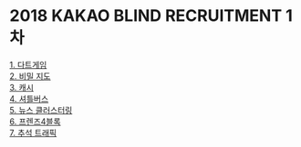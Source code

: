 # 2018 KAKAO BLIND RECRUITMENT 1차

[1. 다트게임](https://school.programmers.co.kr/learn/courses/30/lessons/17682)\
[2. 비밀 지도](https://school.programmers.co.kr/learn/courses/30/lessons/17681)\
[3. 캐시](https://school.programmers.co.kr/learn/courses/30/lessons/17680)\
[4. 셔틀버스](https://school.programmers.co.kr/learn/courses/30/lessons/17678)\
[5. 뉴스 클러스터링](https://school.programmers.co.kr/learn/courses/30/lessons/17677)\
[6. 프렌즈4블록](https://school.programmers.co.kr/learn/courses/30/lessons/17679)\
[7. 추석 트래픽](https://school.programmers.co.kr/learn/courses/30/lessons/17676)